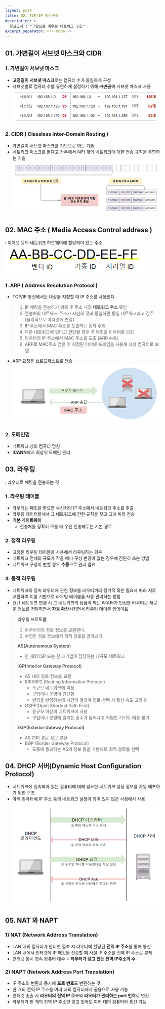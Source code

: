 ```yaml
---
layout: post
title: 02. TCP/IP 통신구조
description: >
  참고도서 : "그림으로 배우는 네트워크 구조"
excerpt_separator: <!--more-->
---
```

<!--more-->

## 01. 가변길이 서브넷 마스크와 CIDR

### 1. 가변길이 서브넷 마스크
- **고정길이 서브넷 마스크**로는 컴퓨터 수가 동일하게 구성
- 서브넷별로 컴퓨터 수를 유연하게 설정하기 위해 ~~가변길이~~ 서브넷 마스크 사용
![subnet](../img/0201.png)

### 2. CIDR ( Classless Inter-Domain Routing )
- 가변길이 서브넷 마스크를 기반으로 하는 기술
- 네트워크 마스크를 짧다고 간주해서 여러 개의 네트워크에 대한 전송 규칙을 통합하는 기술
![cidr](../img/0202.png)


## 02. MAC 주소 ( Media Access Control address )
: 이더넷 등의 네트워크 하드웨어에 할당되어 있는 주소   
![mac](../img/0203.png)

### 1. ARP ( Address Resolution Protocol )
- TCP/IP 통신에서는 대상을 지정할 때 IP 주소를 사용한다.
> 1. IP 패킷을 전송하기 위해 IP 주소 내의 **네트워크 주소** 확인
> 2. 전송처의 네트워크 주소가 자신의 것과 동일하면 동일 네트워크라고 간주   
    (물리적으로 이더넷에 연결) 
> 3. IP 주소에서 MAC 주소를 도출하는 동작 수행
> 4. 다른 네트워크에 있다고 판단될 경우 IP 패킷을 라우터로 넘김
> 5. 라우터의 IP 주소에서 MAC 주소를 도출 (~~ARP 사용~~)
> 6. ARP로 MAC주소 얻은 후 지정된 이더넷 프레임을 사용해 대상 컴퓨터로 보냄

- ARP 요청은 브로드캐스트로 전송
![arp](../img/0204.png)

### 2. 도메인명
- 네트워크 상의 컴퓨터 명칭
- **ICANN**에서 최상위 도메인 관리

## 03. 라우팅
: 라우터로 패킷을 전송하는 것

### 1. 라우팅 테이블
- 라우터는 패킷을 받으면 수신처의 IP 주소에서 네트워크 주소를 추출
- 라우팅 데이터블에서 그 네트워크에 간한 규칙을 찾고 그에 따라 전송
- **기본 게이트웨이**
  - 전송처를 정확히 모를 때 우선 전송해두는 기본 경로

### 2. 정적 라우팅
- 고정된 라우팅 테이블을 사용해서 라우팅하는 경우
- 네트워크 전체의 규모가 작을 때나 구성 변경이 없는 경우에 간단히 쓰는 방법
- 네트워크 구성이 변할 경우 **수동**으로 관리 필요

### 3. 동적 라우팅
- 네트워크의 접속 라우터에 관한 정보를 라우터끼리 정기적 혹은 필요에 따라 서로 교환하여 이를 기반으로 라우팅 테이블을 자동 관리하는 방법
- 신규 네트워크 연결 시 그 네트워크의 접점이 되는 라우터가 인접한 라우터로 새로운 정보를 전달하면서 **자동 확산**시키면서 라우팅 테이블 업데이트

> **라우팅 프로토콜**
> 1. 라우터끼리 경로 정보를 교환한다.
> 2. 수집한 경로 정보에서 최적 경로를 골라낸다.
>
>**AS(Autonomous System)**
> - 한 개의 ISP 또는 한 대기업이 담당하는 대규모 네트워크   
>
>**IGP(Interior Gateway Protocol)**
> - AS 내의 경로 정보를 교환
> - RIP/RIP2 (Routing Information Protocol)
>    - 소규모 네트워크에 이용
>    - 구입이나 운영이 간단함
>    - 변경을 반영하는데 시간이 걸리며 경로 선택 시 통신 속도 고려 X
> - OSPF(Open Shortest Path First)
>   - 중규모 이상의 네트워크에 사용
>   - 구입이나 운영에 걸리는 공수가 늘어나고 저렴한 기기도 대응 불가   
>
>**EGP(Exterior Gateway Protocol)**
> - AS 끼리 경로 정보 교환
> - BGP (Border Gateway Protocol)
>   - 도중에 통과하는 AS의 정보 등을 기반으로 최적 경로를 선택

## 04. DHCP 서버(Dynamic Host Configuration Protocol)
- 네트워크에 접속되어 있는 컴퓨터에 대해 필요한 네트워크 설정 정보를 자동 배포하기 위한 구조
- 아직 컴퓨터에 IP 주소 등의 네트워크 설정이 되어 있지 않은 시점에서 사용
![dhcp](../img/0205.png)


## 05. NAT 와 NAPT

### 1) NAT (Network Address Translation)
- LAN 내의 컴퓨터가 인터넷 접속 시 라우터에 할당된 **전역 IP 주소**를 통해 통신
- LAN 내에서 인터넷에 IP 패킷을 전송할 때 사설 IP 주소를 전역 IP 주소로 교체
- 인터넷 동시 접속 컴퓨터 대수 = **라우터가 갖고 있는 전역 IP주소의 수**

### 2) NAPT (Network Address Port Translation)
- IP 주소의 변환과 동시에 **포트 번호**도 변환하는 것
- 한 개의 전역 IP 주소를 여러 대의 컴퓨터에서 공용으로 사용 가능
- 인터넷 송출 시 **라우터의 전역 IP 주소**와 **라우터가 관리하는 port 번호**로 변환
- 라우터가 한 개의 전역 IP 주소만 갖고 있어도 여러 대의 컴퓨터와 통신 가능

